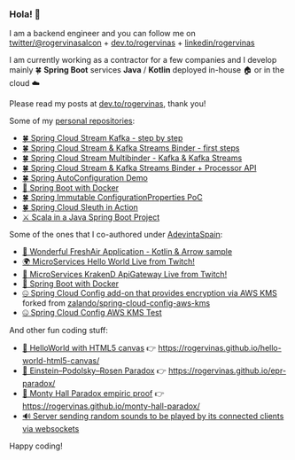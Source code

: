 ### Hola! 👋

I am a backend engineer and you can follow me on [twitter/@rogervinasalcon](https://twitter.com/rogervinasalcon) + [dev.to/rogervinas](https://dev.to/rogervinas) + [linkedin/rogervinas](https://www.linkedin.com/in/rogervinas)

I am currently working as a contractor for a few companies and I develop mainly 🍀 **Spring Boot** services **Java** / **Kotlin** deployed in-house 🏠 or in the cloud ☁️

Please read my posts at [dev.to/rogervinas](https://dev.to/rogervinas), thank you!

Some of my [personal repositories](https://github.com/rogervinas?tab=repositories):

* [🍀 Spring Cloud Stream Kafka - step by step](https://github.com/rogervinas/spring-cloud-stream-kafka-step-by-step)
* [🍀 Spring Cloud Stream & Kafka Streams Binder - first steps](https://github.com/rogervinas/spring-cloud-stream-kafka-streams-first-steps)
* [🍀 Spring Cloud Stream Multibinder - Kafka & Kafka Streams](https://github.com/rogervinas/spring-cloud-stream-multibinder)
* [🍀 Spring Cloud Stream & Kafka Streams Binder + Processor API](https://github.com/rogervinas/spring-cloud-stream-kafka-streams-processor)
* [🍀 Spring AutoConfiguration Demo](https://github.com/rogervinas/spring-boot-autoconfiguration-demo)
* [🐳 Spring Boot with Docker](https://github.com/rogervinas/spring-boot-docker)
* [🍀 Spring Immutable ConfigurationProperties PoC](https://github.com/rogervinas/spring-immutable-configuration-properties)
* [🍀 Spring Cloud Sleuth in Action](https://github.com/rogervinas/spring-cloud-sleuth-in-action)
* [⚔️ Scala in a Java Spring Boot Project](https://github.com/rogervinas/scala-java-spring-boot)

Some of the ones that I co-authored under [AdevintaSpain](https://github.com/AdevintaSpain):

* [🦄 Wonderful FreshAir Application - Kotlin & Arrow sample](https://github.com/AdevintaSpain/wonderful-freshair-app)
* [🌍  MicroServices Hello World Live from Twitch!](https://github.com/AdevintaSpain/ms-test--hello-twitch)
* [🐙 MicroServices KrakenD ApiGateway Live from Twitch!](https://github.com/AdevintaSpain/ms-test--krakend-twitch)
* [🐳 Spring Boot with Docker](https://github.com/AdevintaSpain/spring-boot-docker)
* [🤐 Spring Cloud Config add-on that provides encryption via AWS KMS](https://github.com/AdevintaSpain/spring-cloud-config-aws-kms) forked from [zalando/spring-cloud-config-aws-kms](https://github.com/zalando/spring-cloud-config-aws-kms)
* [🤐 Spring Cloud Config AWS KMS Test](https://github.com/AdevintaSpain/spring-cloud-config-aws-kms-test)

And other fun coding stuff:

* [👋 HelloWorld with HTML5 canvas](https://github.com/rogervinas/hello-world-html5-canvas) 👉 https://rogervinas.github.io/hello-world-html5-canvas/
* [🤯 Einstein–Podolsky–Rosen Paradox](https://github.com/rogervinas/epr-paradox) 👉 https://rogervinas.github.io/epr-paradox/
* [🐐 Monty Hall Paradox empiric proof](https://github.com/rogervinas/monty-hall-paradox) 👉 https://rogervinas.github.io/monty-hall-paradox/
* [🔊 Server sending random sounds to be played by its connected clients via websockets](https://github.com/rogervinas/random-sound-broadcast)

Happy coding!

